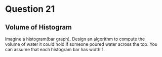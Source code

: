 # Question 21
## Volume of Histogram
Imagine a histogram(bar graph). Design an algorithm to compute the volume of water it could hold if someone poured water across the top. You can assume that each histogram bar has width 1.
